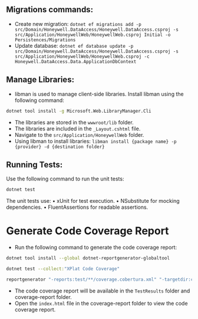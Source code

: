 ## Migrations commands:
- Create new migration: ```dotnet ef migrations add -p src/Domain/Honeywell.DataAccess/Honeywell.DataAccess.csproj -s src/Application/HoneywellWeb/HoneywellWeb.csproj Initial -o Persistences/Migrations```
- Update database: ```dotnet ef database update -p src/Domain/Honeywell.DataAccess/Honeywell.DataAccess.csproj -s src/Application/HoneywellWeb/HoneywellWeb.csproj -c Honeywell.DataAccess.Data.ApplicationDbContext```

## Manage Libraries:
- libman is used to manage client-side libraries. Install libman using the following command:
```bash
dotnet tool install -g Microsoft.Web.LibraryManager.Cli
````
- The libraries are stored in the `wwwroot/lib` folder.
- The libraries are included in the `_Layout.cshtml` file.
- Navigate to the `src/Application/HoneywellWeb` folder.
- Using libman to install libraries: ```libman install {package name} -p {provider} -d {destination folder}```

## Running Tests:
Use the following command to run the unit tests:
```bash
dotnet test
```
The unit tests use:
•	xUnit for test execution.
•	NSubstitute for mocking dependencies.
•	FluentAssertions for readable assertions.

# Generate Code Coverage Report
- Run the following command to generate the code coverage report:
```bash
dotnet tool install --global dotnet-reportgenerator-globaltool

dotnet test --collect:"XPlat Code Coverage"

reportgenerator "-reports:test/**/coverage.cobertura.xml" "-targetdir:coverage-report" "-reporttypes:Html"
```
- The code coverage report will be available in the `TestResults` folder and coverage-report folder.
- Open the `index.html` file in the coverage-report folder to view the code coverage report.